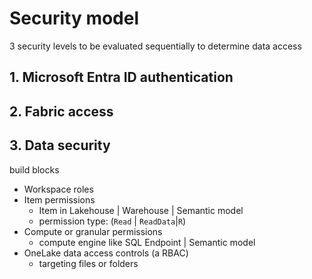 # Security model

3 security levels to be evaluated sequentially to determine data access

## 1. Microsoft Entra ID authentication

## 2. Fabric access

## 3. Data security

build blocks

- Workspace roles
- Item permissions
  - Item in Lakehouse | Warehouse | Semantic model
  - permission type: (`Read` | `ReadData`|`R`)
- Compute or granular permissions
  - compute engine like SQL Endpoint | Semantic model
- OneLake data access controls (a RBAC)
  - targeting files or folders

